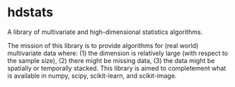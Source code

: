 # hdstats

A library of multivariate and high-dimensional statistics algorithms.

The mission of this library is to provide algorithms for (real world) multivariate data where: (1) the dimension is relatively large (with respect to the sample size), (2) there might be missing data, (3) the data might be spatially or temporally stacked. This library is aimed to completement what is available in numpy, scipy, scikit-learn, and scikit-image.
